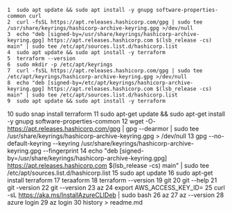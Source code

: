     1  sudo apt update && sudo apt install -y gnupg software-properties-common curl
    2  curl -fsSL https://apt.releases.hashicorp.com/gpg | sudo tee /usr/share/keyrings/hashicorp-archive-keyring.gpg >/dev/null
    3  echo "deb [signed-by=/usr/share/keyrings/hashicorp-archive-keyring.gpg] https://apt.releases.hashicorp.com $(lsb_release -cs) main" | sudo tee /etc/apt/sources.list.d/hashicorp.list
    4  sudo apt update && sudo apt install -y terraform
    5  terraform --version
    6  sudo mkdir -p /etc/apt/keyrings
    7  curl -fsSL https://apt.releases.hashicorp.com/gpg | sudo tee /etc/apt/keyrings/hashicorp-archive-keyring.gpg >/dev/null
    8  echo "deb [signed-by=/etc/apt/keyrings/hashicorp-archive-keyring.gpg] https://apt.releases.hashicorp.com $(lsb_release -cs) main" | sudo tee /etc/apt/sources.list.d/hashicorp.list
    9  sudo apt update && sudo apt install -y terraform
   10  sudo snap install terraform
   11  sudo apt-get update && sudo apt-get install -y gnupg software-properties-common
   12  wget -O- https://apt.releases.hashicorp.com/gpg | gpg --dearmor | sudo tee /usr/share/keyrings/hashicorp-archive-keyring.gpg > /dev/null
   13  gpg --no-default-keyring --keyring /usr/share/keyrings/hashicorp-archive-keyring.gpg --fingerprint
   14  echo "deb [signed-by=/usr/share/keyrings/hashicorp-archive-keyring.gpg] \
https://apt.releases.hashicorp.com $(lsb_release -cs) main" | sudo tee /etc/apt/sources.list.d/hashicorp.list
   15  sudo apt update
   16  sudo apt-get install terraform
   17  teraaform
   18  terraform --version
   19  git
   20  git --help
   21  git -version
   22  git --version
   23  az 
   24  export AWS_ACCESS_KEY_ID=
   25  curl -sL https://aka.ms/InstallAzureCLIDeb | sudo bash
   26  az
   27  az --version
   28  azure login
   29  az login
   30  history > readme.md
